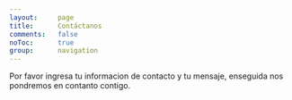 ```yaml
---
layout: 	page
title: 		Contáctanos
comments:	false
noToc:		true
group: 		navigation
---
```


<p class="message">
	Por favor ingresa tu informacion de contacto y tu mensaje, enseguida nos pondremos en contanto contigo.
</p>
<script type="text/javascript" src="http://form.jotformeu.com/jsform/40523209739354"></script>
